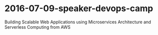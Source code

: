 # 2016-07-09-speaker-devops-camp
Building Scalable Web Applications using Microservices Architecture and Serverless Computing from AWS
